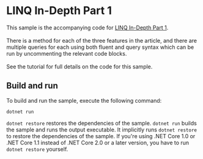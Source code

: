 # LINQ In-Depth Part 1

This sample is the accompanying code for [LINQ In-Depth Part 1](http://www.understandingsoftware.co.uk/2019/12/13/linq-in-depth-part1/). 
<br>
<br>
There is a method for each of the three features in the article, and there are multiple queries for each using both fluent and query syntax which can be run by uncommenting the relevant code blocks.
<br>
<br>
See the tutorial for full details on the code for this sample.

## Build and run

To build and run the sample, execute the following command:

```console
dotnet run
```

`dotnet restore` restores the dependencies of the sample. `dotnet run` builds the sample and runs the output executable. It implicitly runs `dotnet restore` to restore the dependencies of the sample. If you're using .NET Core 1.0 or .NET Core 1.1 instead of .NET Core 2.0 or a later version, you have to run `dotnet restore` yourself.